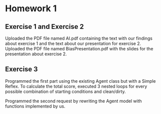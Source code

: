 # Homework 1

## Exercise 1 and Exercise 2

Uploaded the PDF file named AI.pdf containing the text with our findings about exercise 1 and the text about our presentation for exercise 2. Uploaded the PDF file named BiasPresentation.pdf with the slides for the presentation about exercise 2.

## Exercise 3

Programmed the first part using the existing Agent class but with a Simple Reflex. To calculate the total score, executed 3 nested loops for every possible combination of starting conditions and clean/dirty.

Programmed the second request by rewriting the Agent model with functions implemented by us.
